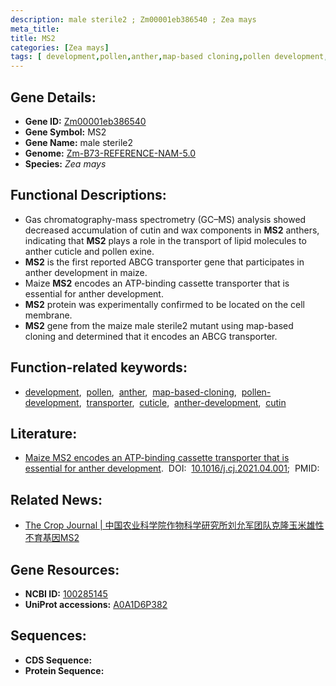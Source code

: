 ```yaml
---
description: male sterile2 ; Zm00001eb386540 ; Zea mays
meta_title:
title: MS2
categories: [Zea mays]
tags: [ development,pollen,anther,map-based cloning,pollen development,transporter,cuticle,anther development,cutin ]
---
```


## Gene Details:
- **Gene ID:**	[Zm00001eb386540](https://www.maizegdb.org/gene_center/gene/Zm00001eb386540)
- **Gene Symbol:** MS2
- **Gene Name:** male sterile2
- **Genome:** [Zm-B73-REFERENCE-NAM-5.0](https://www.maizegdb.org/genome/assembly/Zm-B73-REFERENCE-NAM-5.0)
- **Species:** *Zea mays*

## Functional Descriptions:
   - Gas chromatography-mass spectrometry (GC–MS) analysis showed decreased accumulation of cutin and wax components in **MS2** anthers, indicating that **MS2** plays a role in the transport of lipid molecules to anther cuticle and pollen exine.
   - **MS2** is the first reported ABCG transporter gene that participates in anther development in maize.
   - Maize **MS2** encodes an ATP-binding cassette transporter that is essential for anther development.
   - **MS2** protein was experimentally confirmed to be located on the cell membrane.
   - **MS2** gene from the maize male sterile2 mutant using map-based cloning and determined that it encodes an ABCG transporter.

## Function-related keywords:
- [development](/tags/development/),&nbsp;&nbsp;[pollen](/tags/pollen/),&nbsp;&nbsp;[anther](/tags/anther/),&nbsp;&nbsp;[map-based-cloning](/tags/map-based-cloning/),&nbsp;&nbsp;[pollen-development](/tags/pollen-development/),&nbsp;&nbsp;[transporter](/tags/transporter/),&nbsp;&nbsp;[cuticle](/tags/cuticle/),&nbsp;&nbsp;[anther-development](/tags/anther-development/),&nbsp;&nbsp;[cutin](/tags/cutin/)

## Literature:
   - [Maize MS2 encodes an ATP-binding cassette transporter that is essential for anther development]( https://www.sciencedirect.com/science/article/pii/S2214514121000696).&nbsp;&nbsp;DOI:&nbsp;&nbsp;[10.1016/j.cj.2021.04.001](https://www.sciencedirect.com/science/article/pii/S2214514121000696);&nbsp;&nbsp;PMID:&nbsp;&nbsp;[](https://pubmed.ncbi.nlm.nih.gov//)

## Related News:
   - [The Crop Journal | 中国农业科学院作物科学研究所刘允军团队克隆玉米雄性不育基因MS2](https://mp.weixin.qq.com/s?__biz=Mzg3MDEwNDEyMg==&mid=2247508790&idx=3&sn=cdad3c6d80a6f1c3a223e7ca7af6dac5&chksm=ce900e63f9e787756b0ceaafc2c6fa62af93c8af6be5daee7be07c1a55cd0557273b5fb83c44&scene=27#wechat_redirect)

## Gene Resources:
- **NCBI ID:** [100285145](https://www.ncbi.nlm.nih.gov/gene/?term=100285145)
- **UniProt accessions:** [A0A1D6P382](https://www.uniprot.org/uniprotkb/A0A1D6P382/entry)



## Sequences:
- **CDS Sequence:**
- **Protein Sequence:**
